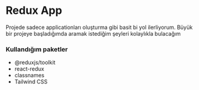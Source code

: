# Redux App

Projede sadece applicationları oluşturma gibi basit bi yol ilerliyorum. Büyük bir projeye başladığımda aramak istediğim şeyleri kolaylıkla bulacağım



### Kullandığım paketler

- @reduxjs/toolkit
- react-redux
- classnames
- Tailwind CSS
  


